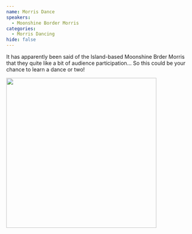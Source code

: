 ```yaml
---
name: Morris Dance
speakers:
  - Moonshine Border Morris
categories:
  - Morris Dancing
hide: false
---
```


It has apparently been said of the Island-based Moonshine Brder Morris that they quite like a bit of audience participation... So this could be your chance to learn a dance or two!


<img src="../../assets/images/moonshine-morris.jpeg" width=400 />